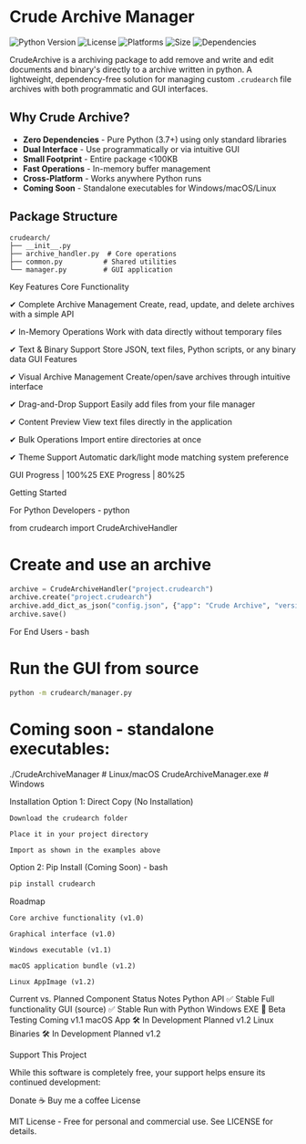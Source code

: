 
# Crude Archive Manager

![Python Version](https://img.shields.io/badge/python-3.7+-blue.svg)
![License](https://img.shields.io/badge/license-MIT-green.svg)
![Platforms](https://img.shields.io/badge/platforms-Windows%20%7C%20macOS%20%7C%20Linux-lightgrey)
![Size](https://img.shields.io/badge/install_size-%3C100KB-success)
![Dependencies](https://img.shields.io/badge/dependencies-none-success)

CrudeArchive is a archiving package to add remove and write and edit documents and binary's directly to a archive written in python.
A lightweight, dependency-free solution for managing custom `.crudearch` file archives with both programmatic and GUI interfaces.

## Why Crude Archive?

- **Zero Dependencies** - Pure Python (3.7+) using only standard libraries
- **Dual Interface** - Use programmatically or via intuitive GUI
- **Small Footprint** - Entire package <100KB
- **Fast Operations** - In-memory buffer management
- **Cross-Platform** - Works anywhere Python runs
- **Coming Soon** - Standalone executables for Windows/macOS/Linux

## Package Structure

```text
crudearch/
├── __init__.py
├── archive_handler.py  # Core operations
├── common.py          # Shared utilities
└── manager.py         # GUI application
```
Key Features
Core Functionality

✔ Complete Archive Management
Create, read, update, and delete archives with a simple API

✔ In-Memory Operations
Work with data directly without temporary files

✔ Text & Binary Support
Store JSON, text files, Python scripts, or any binary data
GUI Features

✔ Visual Archive Management
Create/open/save archives through intuitive interface

✔ Drag-and-Drop Support
Easily add files from your file manager

✔ Content Preview
View text files directly in the application

✔ Bulk Operations
Import entire directories at once

✔ Theme Support
Automatic dark/light mode matching system preference


GUI Progress | 100%25
EXE Progress | 80%25


Getting Started

For Python Developers - python

from crudearch import CrudeArchiveHandler

# Create and use an archive
```python
archive = CrudeArchiveHandler("project.crudearch")
archive.create("project.crudearch")
archive.add_dict_as_json("config.json", {"app": "Crude Archive", "version": 1.0})
archive.save()
```

For End Users - bash

# Run the GUI from source
```bash
python -m crudearch/manager.py
```
# Coming soon - standalone executables:
./CrudeArchiveManager  # Linux/macOS
CrudeArchiveManager.exe  # Windows

Installation
Option 1: Direct Copy (No Installation)

    Download the crudearch folder

    Place it in your project directory

    Import as shown in the examples above

Option 2: Pip Install (Coming Soon) - bash
```bash
pip install crudearch
```
Roadmap

    Core archive functionality (v1.0)

    Graphical interface (v1.0)

    Windows executable (v1.1)

    macOS application bundle (v1.2)

    Linux AppImage (v1.2)

Current vs. Planned
Component	Status	Notes
Python API	✅ Stable	Full functionality
GUI (source)	✅ Stable	Run with Python
Windows EXE	🔄 Beta Testing	Coming v1.1
macOS App	🛠 In Development	Planned v1.2
Linux Binaries	🛠 In Development	Planned v1.2

Support This Project

While this software is completely free, your support helps ensure its continued development:

Donate
☕ Buy me a coffee
License

MIT License - Free for personal and commercial use.
See LICENSE for details.

